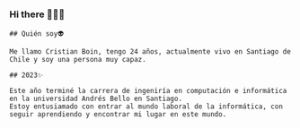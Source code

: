 ### Hi there 👋👨‍💻

```
## Quién soy👽

Me llamo Cristian Boin, tengo 24 años, actualmente vivo en Santiago de Chile y soy una persona muy capaz.

## 2023✨

Este año terminé la carrera de ingeniría en computación e informática en la universidad Andrés Bello en Santiago. 
Estoy entusiamado con entrar al mundo laboral de la informática, con seguir aprendiendo y encontrar mi lugar en este mundo.
```

<!--
**Crstnbn/Crstnbn** is a ✨ _special_ ✨ repository because its `README.md` (this file) appears on your GitHub profile.

Here are some ideas to get you started:

- 🔭 I’m currently working on ...
- 🌱 I’m currently learning ...
- 👯 I’m looking to collaborate on ...
- 🤔 I’m looking for help with ...
- 💬 Ask me about ...
- 📫 How to reach me: ...
- 😄 Pronouns: ...
- ⚡ Fun fact: ...
-->
